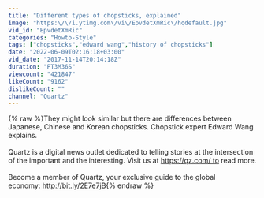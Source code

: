 ```yaml
---
title: "Different types of chopsticks, explained"
image: "https:\/\/i.ytimg.com\/vi\/EpvdetXmRic\/hqdefault.jpg"
vid_id: "EpvdetXmRic"
categories: "Howto-Style"
tags: ["chopsticks","edward wang","history of chopsticks"]
date: "2022-06-09T02:16:18+03:00"
vid_date: "2017-11-14T20:14:18Z"
duration: "PT3M36S"
viewcount: "421847"
likeCount: "9162"
dislikeCount: ""
channel: "Quartz"
---
```

{% raw %}They might look similar but there are differences between Japanese, Chinese and Korean chopsticks. Chopstick expert Edward Wang explains.<br /><br />Quartz is a digital news outlet dedicated to telling stories at the intersection of the important and the interesting. Visit us at <a rel="nofollow" target="blank" href="https://qz.com/ to">https://qz.com/ to</a> read more.<br /><br />Become a member of Quartz, your exclusive guide to the global economy: <a rel="nofollow" target="blank" href="http://bit.ly/2E7e7jB">http://bit.ly/2E7e7jB</a>{% endraw %}
